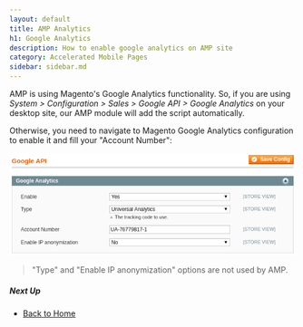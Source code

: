 ```yaml
---
layout: default
title: AMP Analytics
h1: Google Analytics
description: How to enable google analytics on AMP site
category: Accelerated Mobile Pages
sidebar: sidebar.md
---
```


AMP is using Magento's Google Analytics functionality. So, if you are using
_System > Configuration > Sales > Google API > Google Analytics_ on your
desktop site, our AMP module will add the script automatically.

Otherwise, you need to navigate to Magento Google Analytics configuration to
enable it and fill your "Account Number":

![Google Analytics Configuration](/images/m1/amp/google-analytics/configuration.png)

> "Type" and "Enable IP anonymization" options are not used by AMP.

##### Next Up

 -  [Back to Home](/m1/extensions/amp/)

